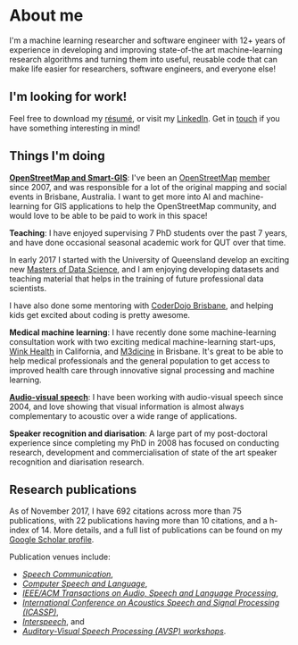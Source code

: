 # About me

I'm a machine learning researcher and software engineer with 12+ years
of experience in developing and improving state-of-the art
machine-learning research algorithms and turning them into useful,
reusable code that can make life easier for researchers, software
engineers, and everyone else!

## I'm looking for work!

Feel free to download my [résumé][resume], or visit my
[LinkedIn][linkedin]. Get in [touch][email] if you have something
interesting in mind!

[resume]: /assets/David%20Dean%20Resume%202017.pdf
[linkedin]: http://linkedin.com/in/davidbdean
[email]: mailto:ddean@ieee.org

## Things I'm doing

[**OpenStreetMap and Smart-GIS**][osmandsmartgis]: I've been an
[OpenStreetMap][osm] [member][osmprofile] since 2007, and was
responsible for a lot of the original mapping and social events in
Brisbane, Australia. I want to get more into AI and machine-learning
for GIS applications to help the OpenStreetMap community, and would
love to be able to be paid to work in this space!

[osmandsmartgis]: /osmandsmartgis
[osm]: http://openstreetmap.org
[osmprofile]: https://www.openstreetmap.org/user/David%20Dean

**Teaching**: I have enjoyed supervising 7 PhD students over the past
7 years, and have done occasional seasonal academic work for QUT over
that time.

In early 2017 I started with the University of Queensland develop an
exciting new [Masters of Data Science][MDataSc], and I am enjoying
developing datasets and teaching material that helps in the training
of future professional data scientists.

I have also done some mentoring with [CoderDojo Brisbane][coderdojo],
and helping kids get excited about coding is pretty awesome.

[MDataSc]: https://www.uq.edu.au/study/program.html?acad_prog=5660
[coderdojo]: https://coderdojobrisbane.com.au/

**Medical machine learning**: I have recently done some machine-learning 
consultation work with two exciting medical machine-learning start-ups, 
[Wink Health][wink] in California, and [M3dicine][stethee] in Brisbane. 
It's great to be able to help medical professionals and the general population
to get access to improved health care through innovative signal processing
and machine learning.

[wink]: http://winkhealth.com
[stethee]: https://au.linkedin.com/company/stethee

[**Audio-visual speech**][avspeech]: I have been working with audio-visual
speech since 2004, and love showing that visual information is almost
always complementary to acoustic over a wide range of applications.

[avspeech]: /avspeech

**Speaker recognition and diarisation**: A large part of my
post-doctoral experience since completing my PhD in 2008 has focused
on conducting research, development and commercialisation of state of
the art speaker recognition and diarisation research.

## Research publications

As of November 2017, I have 692 citations across more than 75 publications,
with 22 publications having more than 10 citations, and a h-index
of 14. More details, and a full list of publications can be found on
my [Google Scholar profile][scholar].

[scholar]: https://scholar.google.com.au/citations?user=RG75LQYAAAAJ

Publication venues include:

* *[Speech Communication](https://www.journals.elsevier.com/speech-communication)*,
* *[Computer Speech and Language](https://www.journals.elsevier.com/computer-speech-and-language)*,
* *[IEEE/ACM Transactions on Audio, Speech and Language Processing](http://ieeexplore.ieee.org/xpl/RecentIssue.jsp?punumber=6570655)*,
* *[International Conference on Acoustics Speech and Signal Processing (ICASSP)](https://en.wikipedia.org/wiki/International_Conference_on_Acoustics,_Speech,_and_Signal_Processing)*,
* *[Interspeech](http://www.isca-speech.org/iscaweb/index.php/conferences/interspeech)*, and
* *[Auditory-Visual Speech Processing (AVSP) workshops](http://speech.kfs.oeaw.ac.at/faavsp2015/)*. 
